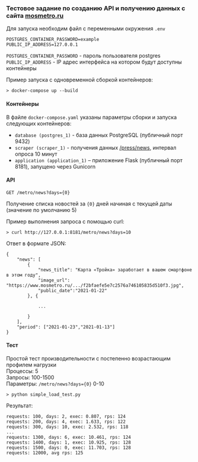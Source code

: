### Тестовое задание по созданию API и получению данных с сайта [mosmetro.ru](https://www.mosmetro.ru)

Для запуска необходим файл с переменными окружения `.env`
```text
POSTGRES_CONTAINER_PASSWORD=example
PUBLIC_IP_ADDRESS=127.0.0.1
```
`POSTGRES_CONTAINER_PASSWORD` - пароль пользователя postgres  
`PUBLIC_IP_ADDRESS` - IP адрес интерфейса на котором будут доступны контейнеры

Пример запуска с одновременной сборкой контейнеров:
```text
> docker-compose up --build
```

#### Контейнеры

В файле `docker-compose.yaml` указаны параметры сборки и запуска следующих контейнеров:
- `database (postgres_1)` - база данных PostgreSQL (публичный порт 9432)
- `scraper (scraper_1)` - получения данных [/press/news](https://www.mosmetro.ru/press/news), 
  интервал опроса 10 минут
- `application (application_1)` – приложение Flask (публичный порт 8181), запущено через Gunicorn

#### API

```text
GET /metro/news?days={0}
```

Получение списка новостей за `{0}` дней начиная с текущей даты (значение по умолчанию 5)

Пример выполнения запроса с помощью curl:
```text
> curl http://127.0.0.1:8181/metro/news?days=10
```

Ответ в формате JSON:
```text
{
    "news": [
        {
            "news_title": "Карта «Тройка» заработает в вашем смартфоне в этом году",
            "image_url": "https://www.mosmetro.ru/.../f2bfaefe5e7c2576a746105835d510f3.jpg",
            "public_date":"2021-01-22"
        }, {
            
            ...
            
        }
    ],
    "period": ["2021-01-23","2021-01-13"]
}
```

#### Тест

Простой тест производительности с постепенно возрастающим профилем нагрузки  
Процессы: 5  
Запросы: 100-1500  
Параметры: `/metro/news?days={0}` 0-10
```text
> python simple_load_test.py
```

Результат:
```text
requests: 100, days: 2, exec: 0.807, rps: 124
requests: 200, days: 4, exec: 1.633, rps: 122
requests: 300, days: 10, exec: 2.532, rps: 118
...
requests: 1300, days: 6, exec: 10.461, rps: 124
requests: 1400, days: 1, exec: 10.925, rps: 128
requests: 1500, days: 0, exec: 11.703, rps: 128
requests: 12000, avg rps: 125
```
